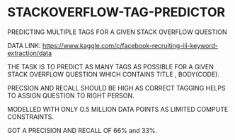 # STACKOVERFLOW-TAG-PREDICTOR
PREDICTING MULTIPLE TAGS FOR A GIVEN STACK OVERFLOW QUESTION 

DATA LINK: https://www.kaggle.com/c/facebook-recruiting-iii-keyword-extraction/data

THE TASK IS TO PREDICT AS MANY TAGS AS POSSIBLE FOR A GIVEN STACK OVERFLOW QUESTION WHICH CONTAINS TITLE , BODY(CODE).

PRECSION AND RECALL SHOULD BE HIGH AS CORRECT TAGGING HELPS TO ASSIGN QUESTION TO RIGHT PERSON.

MODELLED WITH ONLY O.5 MILLION DATA POINTS AS LIMITED COMPUTE CONSTRAINTS.

GOT A PRECISION AND RECALL OF 66% and 33%.
